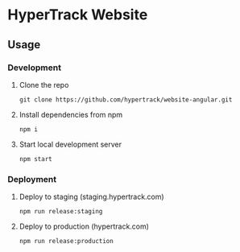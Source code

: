 # HyperTrack Website

## Usage
### Development
1. Clone the repo
    ```
    git clone https://github.com/hypertrack/website-angular.git
    ```

2. Install dependencies from npm
    ```
    npm i
    ```

3. Start local development server
    ```
    npm start
    ```

### Deployment
1. Deploy to staging (staging.hypertrack.com)
    ```
    npm run release:staging
    ```

2. Deploy to production (hypertrack.com)
    ```
    npm run release:production
    ```
